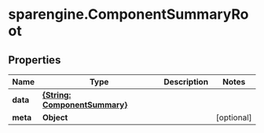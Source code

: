 # sparengine.ComponentSummaryRoot

## Properties

Name | Type | Description | Notes
------------ | ------------- | ------------- | -------------
**data** | [**{String: ComponentSummary}**](ComponentSummary.md) |  | 
**meta** | **Object** |  | [optional] 


